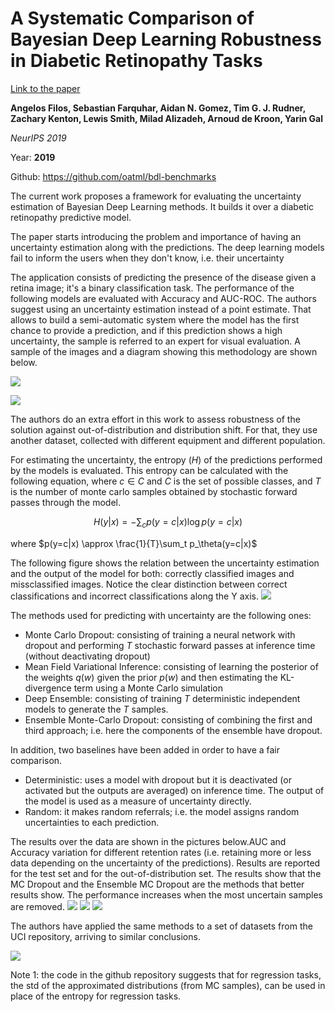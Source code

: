 # A Systematic Comparison of Bayesian Deep Learning Robustness in Diabetic Retinopathy Tasks

[Link to the paper](https://arxiv.org/abs/1912.10481)

**Angelos Filos, Sebastian Farquhar, Aidan N. Gomez, Tim G. J. Rudner, Zachary Kenton, Lewis Smith, Milad Alizadeh, Arnoud de Kroon, Yarin Gal**

*NeurIPS 2019*

Year: **2019**

Github: https://github.com/oatml/bdl-benchmarks

The current work proposes a framework for evaluating the uncertainty estimation of Bayesian Deep Learning methods. It builds it over a diabetic retinopathy predictive model.

The paper starts introducing the problem and importance of having an uncertainty estimation along with the predictions. The deep learning models fail to inform the users when they don't know, i.e. their uncertainty

The application consists of predicting the presence of the disease given a retina image; it's a binary classification task. The performance of the following models are evaluated with Accuracy and AUC-ROC. The authors suggest using an uncertainty estimation instead of a point estimate. That allows to build a semi-automatic system where the model has the first chance to provide a prediction, and if this prediction shows a high uncertainty, the sample is referred to an expert for visual evaluation. A sample of the images and a diagram showing this methodology are shown below.

![](filos2019/retinopathy-images.png)

![](filos2019/methodology.png)

The authors do an extra effort in this work to assess robustness of the solution against out-of-distribution and distribution shift. For that, they use another dataset, collected with different equipment and different population.

For estimating the uncertainty, the entropy ($H$) of the predictions performed by the models is evaluated. This entropy can be calculated with the following equation, where $c\in C$ and $C$ is the set of possible classes, and $T$ is the number of monte carlo samples obtained by stochastic forward passes through the model.

$$H(y|x) = -\sum_c p(y=c|x) \log p(y=c|x)$$

where $p(y=c|x) \approx \frac{1}{T}\sum_t p_\theta(y=c|x)$

The following figure shows the relation between the uncertainty estimation and the output of the model for both: correctly classified images and missclassified images. Notice the clear distinction between correct classifications and incorrect classifications along the Y axis.
![](filos2019/h-vs-p.png)

The methods used for predicting with uncertainty are the following ones:
- Monte Carlo Dropout: consisting of training a neural network with dropout and performing $T$ stochastic forward passes at inference time (without deactivating dropout)
- Mean Field Variational Inference: consisting of learning the posterior of the weights $q(w)$ given the prior $p(w)$ and then estimating the KL-divergence term using a Monte Carlo simulation
- Deep Ensemble: consisting of training $T$ deterministic independent models to generate the $T$ samples.
- Ensemble Monte-Carlo Dropout: consisting of combining the first and third approach; i.e. here the components of the ensemble have dropout.

In addition, two baselines have been added in order to have a fair comparison.
- Deterministic: uses a model with dropout but it is deactivated (or activated but the outputs are averaged) on inference time. The output of the model is used as a measure of uncertainty directly.
- Random: it makes random referrals; i.e. the model assigns random uncertainties to each prediction.

The results over the data are shown in the pictures below.AUC and Accuracy variation for different retention rates (i.e. retaining more or less data depending on the uncertainty of the predictions). Results are reported for the test set and for the out-of-distribution set. The results show that the MC Dropout and the Ensemble MC Dropout are the methods that better results show. The performance increases when the most uncertain samples are removed.
![](filos2019/roc-vs-retained-data.png)
![](filos2019/ROC-variation.png)
![](filos2019/methods-results.png)

The authors have applied the same methods to a set of datasets from the UCI repository, arriving to similar conclusions.

![](filos2019/UCI-results.png)

Note 1: the code in the github repository suggests that for regression tasks, the std of the approximated distributions (from MC samples), can be used in place of the entropy for regression tasks.